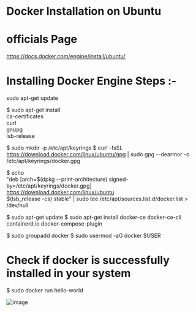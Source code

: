# Docker Installation on Ubuntu
# officials Page 
https://docs.docker.com/engine/install/ubuntu/

# Installing Docker Engine Steps :- 
sudo apt-get update
 
$ sudo apt-get install \
    ca-certificates \
    curl \
    gnupg \
    lsb-release

$ sudo mkdir -p /etc/apt/keyrings
$ curl -fsSL https://download.docker.com/linux/ubuntu/gpg | sudo gpg --dearmor -o /etc/apt/keyrings/docker.gpg

$ echo \
  "deb [arch=$(dpkg --print-architecture) signed-by=/etc/apt/keyrings/docker.gpg] https://download.docker.com/linux/ubuntu \
  $(lsb_release -cs) stable" | sudo tee /etc/apt/sources.list.d/docker.list > /dev/null
  
$ sudo apt-get update
$ sudo apt-get install docker-ce docker-ce-cli containerd.io docker-compose-plugin

$ sudo groupadd docker
$ sudo usermod -aG docker $USER


# Check if docker is successfully installed in your system
$ sudo docker run hello-world

![image](https://github.com/Manoj123-github/Docker/assets/76830665/f68aac39-58df-4c65-8faf-cd203ac4941c)
